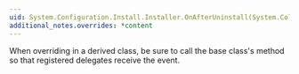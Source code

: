 ```yaml
---
uid: System.Configuration.Install.Installer.OnAfterUninstall(System.Collections.IDictionary)
additional_notes.overrides: *content
---
```


<p>When overriding <xref href="System.Configuration.Install.Installer.OnAfterUninstall(System.Collections.IDictionary)"></xref> in a derived class, be sure to call the base class's <xref href="System.Configuration.Install.Installer.OnAfterUninstall(System.Collections.IDictionary)"></xref> method so that registered delegates receive the event.</p>


